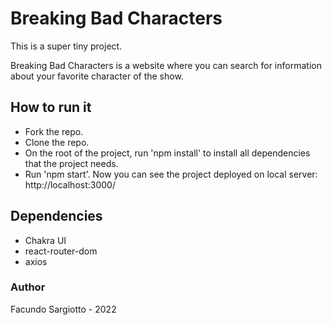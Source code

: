 # Breaking Bad Characters

This is a super tiny project.

Breaking Bad Characters is a website where you can search for information about your favorite character of the show.

## How to run it

- Fork the repo.
- Clone the repo.
- On the root of the project, run 'npm install' to install all dependencies that the project needs.
- Run 'npm start'. Now you can see the project deployed on local server: http://localhost:3000/

## Dependencies

- Chakra UI
- react-router-dom
- axios

### Author

Facundo Sargiotto - 2022
